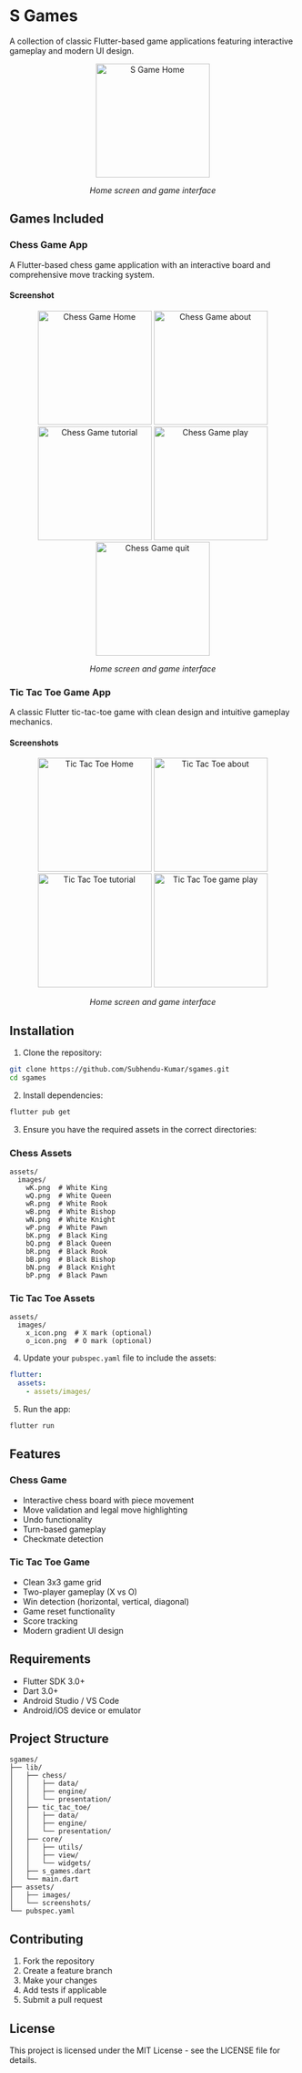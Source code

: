 # S Games

A collection of classic Flutter-based game applications featuring interactive gameplay and modern UI design.

<div align="center">
  <img src="assets/screenshots/Screenshot_1750678589.png" width="200" alt="S Game Home"/>
</div>
<p align="center"><i>Home screen and game interface</i></p>

## Games Included

### Chess Game App

A Flutter-based chess game application with an interactive board and comprehensive move tracking system.

#### Screenshot

<div align="center">
  <img src="assets/screenshots/Screenshot_1750678595.png" width="200" alt="Chess Game Home"/>
  <img src="assets/screenshots/Screenshot_1750678604.png" width="200" alt="Chess Game about"/>
  <img src="assets/screenshots/Screenshot_1750678613.png" width="200" alt="Chess Game tutorial"/>
  <img src="assets/screenshots/Screenshot_1750678653.png" width="200" alt="Chess Game play"/>
  <img src="assets/screenshots/Screenshot_1750678660.png" width="200" alt="Chess Game quit"/>
</div>
<p align="center"><i>Home screen and game interface</i></p>

### Tic Tac Toe Game App

A classic Flutter tic-tac-toe game with clean design and intuitive gameplay mechanics.

#### Screenshots

<div align="center">
  <img src="assets/screenshots/Screenshot_1750678667.png" width="200" alt="Tic Tac Toe Home"/>
  <img src="assets/screenshots/Screenshot_1750678670.png" width="200" alt="Tic Tac Toe about"/>
  <img src="assets/screenshots/Screenshot_1750678676.png" width="200" alt="Tic Tac Toe tutorial"/>
  <img src="assets/screenshots/Screenshot_1750678683.png" width="200" alt="Tic Tac Toe game play"/>
</div>
<p align="center"><i>Home screen and game interface</i></p>

## Installation

1. Clone the repository:

```bash
git clone https://github.com/Subhendu-Kumar/sgames.git
cd sgames
```

2. Install dependencies:

```bash
flutter pub get
```

3. Ensure you have the required assets in the correct directories:

### Chess Assets

```
assets/
  images/
    wK.png  # White King
    wQ.png  # White Queen
    wR.png  # White Rook
    wB.png  # White Bishop
    wN.png  # White Knight
    wP.png  # White Pawn
    bK.png  # Black King
    bQ.png  # Black Queen
    bR.png  # Black Rook
    bB.png  # Black Bishop
    bN.png  # Black Knight
    bP.png  # Black Pawn
```

### Tic Tac Toe Assets

```
assets/
  images/
    x_icon.png  # X mark (optional)
    o_icon.png  # O mark (optional)
```

4. Update your `pubspec.yaml` file to include the assets:

```yaml
flutter:
  assets:
    - assets/images/
```

5. Run the app:

```bash
flutter run
```

## Features

### Chess Game

- Interactive chess board with piece movement
- Move validation and legal move highlighting
- Undo functionality
- Turn-based gameplay
- Checkmate detection

### Tic Tac Toe Game

- Clean 3x3 game grid
- Two-player gameplay (X vs O)
- Win detection (horizontal, vertical, diagonal)
- Game reset functionality
- Score tracking
- Modern gradient UI design

## Requirements

- Flutter SDK 3.0+
- Dart 3.0+
- Android Studio / VS Code
- Android/iOS device or emulator

## Project Structure

```
sgames/
├── lib/
│   ├── chess/
│   │   ├── data/
│   │   ├── engine/
│   │   └── presentation/
│   ├── tic_tac_toe/
│   │   ├── data/
│   │   ├── engine/
│   │   └── presentation/
│   ├── core/
│   │   ├── utils/
│   │   ├── view/
│   │   └── widgets/
│   ├── s_games.dart
│   └── main.dart
├── assets/
│   ├── images/
│   └── screenshots/
└── pubspec.yaml
```

## Contributing

1. Fork the repository
2. Create a feature branch
3. Make your changes
4. Add tests if applicable
5. Submit a pull request

## License

This project is licensed under the MIT License - see the LICENSE file for details.
